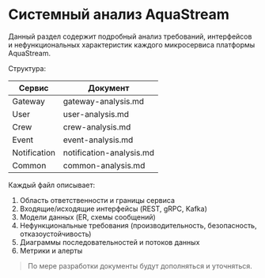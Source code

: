 # Системный анализ AquaStream

Данный раздел содержит подробный анализ требований, интерфейсов и нефункциональных характеристик каждого микросервиса платформы AquaStream.

Структура:

| Сервис | Документ |
|--------|----------|
| Gateway | gateway-analysis.md |
| User | user-analysis.md |
| Crew | crew-analysis.md |
| Event | event-analysis.md |
| Notification | notification-analysis.md |
| Common | common-analysis.md |

Каждый файл описывает:
1. Область ответственности и границы сервиса
2. Входящие/исходящие интерфейсы (REST, gRPC, Kafka)
3. Модели данных (ER, схемы сообщений)
4. Нефункциональные требования (производительность, безопасность, отказоустойчивость)
5. Диаграммы последовательностей и потоков данных
6. Метрики и алерты

> По мере разработки документы будут дополняться и уточняться. 
